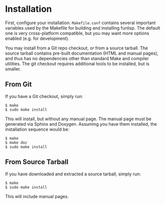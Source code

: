 Installation
============

First, configure your installation. `Makefile.conf` contains several important
variables used by the Makefile for building and installing funlisp. The default
one is very cross-platform compatible, but you may want more options enabled
(e.g. for development).

You may install from a Git repo checkout, or from a source tarball. The source
tarball contains pre-built documentation (HTML and manual pages), and thus has
no dependencies other than standard Make and compiler utilities. The git
checkout requires additional tools to be installed, but is smaller.

From Git
--------

If you have a Git checkout, simply run:

    $ make
    $ sudo make install

This will install, but without any manual page. The manual page must be
generated via Sphinx and Doxygen. Assuming you have them installed, the
installation sequence would be:

    $ make
    $ make doc
    $ sudo make install

From Source Tarball
-------------------

If you have downloaded and extracted a source tarball, simply run:

    $ make
    $ sudo make install

This will include manual pages.
